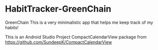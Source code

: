 # HabitTracker-GreenChain

GreenChain This is a very minimalistic app that helps me keep track of my habits!   

This is an Android Studio Project 
CompactCalendarView package from https://github.com/SundeepK/CompactCalendarView  
